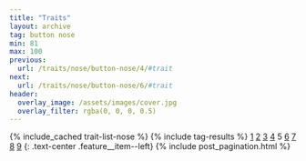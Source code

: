 ```yaml
---
title: "Traits"
layout: archive
tag: button nose
min: 81
max: 100
previous:
  url: /traits/nose/button-nose/4/#trait
next:
  url: /traits/nose/button-nose/6/#trait
header:
  overlay_image: /assets/images/cover.jpg
  overlay_filter: rgba(0, 0, 0, 0.5)
---
```

{% include_cached trait-list-nose %}
{% include tag-results %}
[1](/traits/nose/button-nose/1/#trait) [2](/traits/nose/button-nose/2/#trait) [3](/traits/nose/button-nose/3/#trait) [4](/traits/nose/button-nose/4/#trait) 5 [6](/traits/nose/button-nose/6/#trait) [7](/traits/nose/button-nose/7/#trait) [8](/traits/nose/button-nose/8/#trait) [9](/traits/nose/button-nose/9/#trait) 
{: .text-center .feature__item--left}
{% include post_pagination.html %}

